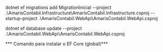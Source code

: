 dotnet ef migrations add MigrationInicial --project .\AmarisContabil.Infrastructure\AmarisContabil.Infrastructure.csproj --startup-project .\AmarisContabil.WebApi\AmarisContabil.WebApi.csproj

dotnet ef database update --project  .\AmarisContabil.WebApi\AmarisContabil.WebApi.csproj

*** Comando para instalar o EF Core (global)***